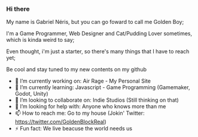 ### Hi there 

My name is Gabriel Néris, but you can go foward to call me Golden Boy;

I'm a Game Programmer, Web Designer and Cat/Pudding Lover sometimes, which is kinda weird to say;

Even thought, i'm just a starter, so there's many things that I have to reach yet;

Be cool and stay tuned to my new contents on my github

- 🔭 I’m currently working on: Air Rage - My Personal Site
- 🌱 I’m currently learning: Javascript - Game Programming (Gamemaker, Godot, Unity)
- 👯 I’m looking to collaborate on: Indie Studios (Still thinking on that)
- 🤔 I’m looking for help with: Anyone who knows more than me
- 📫 How to reach me: Go to my house (Jokin' Twitter: https://twitter.com/GoldenBlockReal)
- ⚡ Fun fact: We live beacuse the world needs us
